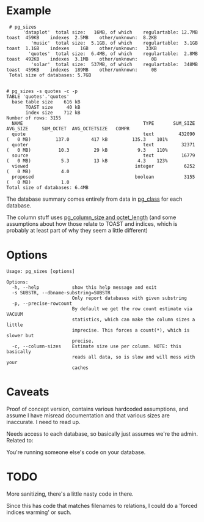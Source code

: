 # Example

     # pg_sizes
          'dataplot'  total size:   16MB, of which    regulartable: 12.7MB    toast  459KB    indexes  2.5MB    other/unknown:  8.2KB
             'music'  total size:  5.1GB, of which    regulartable:  3.1GB    toast  1.1GB    indexes    1GB    other/unknown:   33KB
            'quotes'  total size:  6.4MB, of which    regulartable:  2.8MB    toast  492KB    indexes  3.1MB    other/unknown:     0B
             'solar'  total size:  537MB, of which    regulartable:  348MB    toast  459KB    indexes  189MB    other/unknown:     0B
     Total size of databases: 5.7GB


    # pg_sizes -s quotes -c -p
    TABLE 'quotes'.'quotes'
      base table size    616 kB
           TOAST size     40 kB
           index size    712 kB
    Number of rows: 3155
      NAME                                            TYPE       SUM_SIZE                AVG_SIZE     SUM_OCTET  AVG_OCTETSIZE   COMPR
      quote                                           text         432090 (   0 MB)         137.0        417 kB         135.3    101%
      quoter                                          text          32371 (   0 MB)          10.3         29 kB           9.3    110%
      source                                          text          16779 (   0 MB)           5.3         13 kB           4.3    123%
      viewed                                       integer           6252 (   0 MB)           4.0
      proposed                                     boolean           3155 (   0 MB)           1.0
    Total size of databases: 6.4MB

The database summary comes entirely from data in [pg_class](https://www.postgresql.org/docs/9.6/catalog-pg-class.html) for each database. 

The column stuff uses [pg_column_size and octet_length](https://www.postgresql.org/docs/9.4/functions-admin.html#FUNCTIONS-ADMIN-DBOBJECT)
(and some assumptions about how those relate to TOAST and indices, which is probably at least part of why they seem a little different)


# Options
    Usage: pg_sizes [options]
    
    Options:
      -h, --help            show this help message and exit
      -s SUBSTR, --dbname-substring=SUBSTR
                            Only report databases with given substring
      -p, --precise-rowcount
                            By default we get the row count estimate via VACUUM
                            statistics, which can make the column sizes a little
                            imprecise. This forces a count(*), which is slower but
                            precise.
      -c, --column-sizes    Estimate size use per column. NOTE: this basically
                            reads all data, so is slow and will mess with your
                            caches


# Caveats

Proof of concept version, contains various hardcoded assumptions, and assume I have misread documentation and that various sizes are inaccurate.  I need to read up.

Needs access to each database, so basically just assumes we're the admin. Related to:

You're running someone else's code on your database.


# TODO

More sanitizing, there's a little nasty code in there.

Since this has code that matches filenames to relations, I could do a 'forced indices warming' or such.

